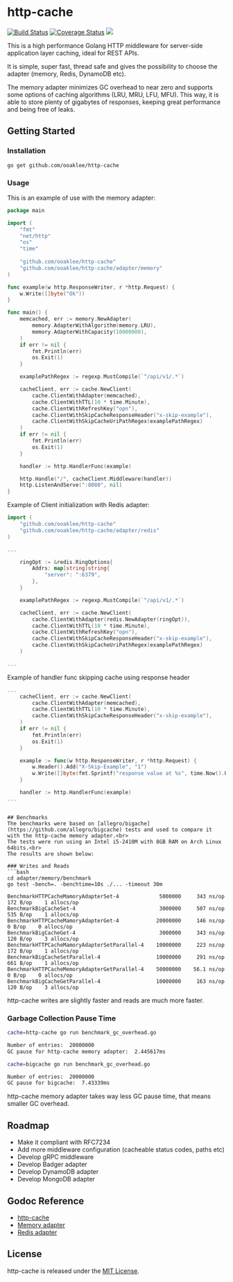 # http-cache
[![Build Status](https://travis-ci.org/victorspringer/http-cache.svg?branch=master)](https://travis-ci.org/victorspringer/http-cache) [![Coverage Status](https://coveralls.io/repos/github/victorspringer/http-cache/badge.svg?branch=master)](https://coveralls.io/github/victorspringer/http-cache?branch=master) [![](https://img.shields.io/badge/godoc-reference-5272B4.svg?style=flat)](https://godoc.org/github.com/ooaklee/http-cache)

This is a high performance Golang HTTP middleware for server-side application layer caching, ideal for REST APIs.

It is simple, super fast, thread safe and gives the possibility to choose the adapter (memory, Redis, DynamoDB etc).

The memory adapter minimizes GC overhead to near zero and supports some options of caching algorithms (LRU, MRU, LFU, MFU). This way, it is able to store plenty of gigabytes of responses, keeping great performance and being free of leaks.

## Getting Started

### Installation
`go get github.com/ooaklee/http-cache`

### Usage
This is an example of use with the memory adapter:

```go
package main

import (
    "fmt"
    "net/http"
    "os"
    "time"
    
    "github.com/ooaklee/http-cache"
    "github.com/ooaklee/http-cache/adapter/memory"
)

func example(w http.ResponseWriter, r *http.Request) {
    w.Write([]byte("Ok"))
}

func main() {
    memcached, err := memory.NewAdapter(
        memory.AdapterWithAlgorithm(memory.LRU),
        memory.AdapterWithCapacity(10000000),
    )
    if err != nil {
        fmt.Println(err)
        os.Exit(1)
    }

    examplePathRegex := regexp.MustCompile(`^/api/v1/.*`)

    cacheClient, err := cache.NewClient(
        cache.ClientWithAdapter(memcached),
        cache.ClientWithTTL(10 * time.Minute),
        cache.ClientWithRefreshKey("opn"),
        cache.ClientWithSkipCacheResponseHeader("x-skip-example"),
        cache.ClientWithSkipCacheUriPathRegex(examplePathRegex)
    )
    if err != nil {
        fmt.Println(err)
        os.Exit(1)
    }

    handler := http.HandlerFunc(example)

    http.Handle("/", cacheClient.Middleware(handler))
    http.ListenAndServe(":8080", nil)
}
```

Example of Client initialization with Redis adapter:
```go
import (
    "github.com/ooaklee/http-cache"
    "github.com/ooaklee/http-cache/adapter/redis"
)

...

    ringOpt := &redis.RingOptions{
        Addrs: map[string]string{
            "server": ":6379",
        },
    }

    examplePathRegex := regexp.MustCompile(`^/api/v1/.*`)

    cacheClient, err := cache.NewClient(
        cache.ClientWithAdapter(redis.NewAdapter(ringOpt)),
        cache.ClientWithTTL(10 * time.Minute),
        cache.ClientWithRefreshKey("opn"),
        cache.ClientWithSkipCacheResponseHeader("x-skip-example"),
        cache.ClientWithSkipCacheUriPathRegex(examplePathRegex)
    )

...
```

Example of handler func skipping cache using response header
```go
...
    cacheClient, err := cache.NewClient(
        cache.ClientWithAdapter(memcached),
        cache.ClientWithTTL(10 * time.Minute),
        cache.ClientWithSkipCacheResponseHeader("x-skip-example"),
    )
    if err != nil {
        fmt.Println(err)
        os.Exit(1)
    }

    example := func(w http.ResponseWriter, r *http.Request) {
        w.Header().Add("X-Skip-Example", "1")
		w.Write([]byte(fmt.Sprintf("response value at %s", time.Now().UTC().String())))
	}

    handler := http.HandlerFunc(example)
...
```

```

## Benchmarks
The benchmarks were based on [allegro/bigache](https://github.com/allegro/bigcache) tests and used to compare it with the http-cache memory adapter.<br>
The tests were run using an Intel i5-2410M with 8GB RAM on Arch Linux 64bits.<br>
The results are shown below:

### Writes and Reads
```bash
cd adapter/memory/benchmark
go test -bench=. -benchtime=10s ./... -timeout 30m

BenchmarkHTTPCacheMamoryAdapterSet-4             5000000     343 ns/op    172 B/op    1 allocs/op
BenchmarkBigCacheSet-4                           3000000     507 ns/op    535 B/op    1 allocs/op
BenchmarkHTTPCacheMamoryAdapterGet-4            20000000     146 ns/op      0 B/op    0 allocs/op
BenchmarkBigCacheGet-4                           3000000     343 ns/op    120 B/op    3 allocs/op
BenchmarkHTTPCacheMamoryAdapterSetParallel-4    10000000     223 ns/op    172 B/op    1 allocs/op
BenchmarkBigCacheSetParallel-4                  10000000     291 ns/op    661 B/op    1 allocs/op
BenchmarkHTTPCacheMemoryAdapterGetParallel-4    50000000    56.1 ns/op      0 B/op    0 allocs/op
BenchmarkBigCacheGetParallel-4                  10000000     163 ns/op    120 B/op    3 allocs/op
```
http-cache writes are slightly faster and reads are much more faster.

### Garbage Collection Pause Time
```bash
cache=http-cache go run benchmark_gc_overhead.go

Number of entries:  20000000
GC pause for http-cache memory adapter:  2.445617ms

cache=bigcache go run benchmark_gc_overhead.go

Number of entries:  20000000
GC pause for bigcache:  7.43339ms
```
http-cache memory adapter takes way less GC pause time, that means smaller GC overhead.

## Roadmap
- Make it compliant with RFC7234
- Add more middleware configuration (cacheable status codes, paths etc)
- Develop gRPC middleware
- Develop Badger adapter
- Develop DynamoDB adapter
- Develop MongoDB adapter

## Godoc Reference
- [http-cache](https://godoc.org/github.com/ooaklee/http-cache)
- [Memory adapter](https://godoc.org/github.com/ooaklee/http-cache/adapter/memory)
- [Redis adapter](https://godoc.org/github.com/ooaklee/http-cache/adapter/redis)

## License
http-cache is released under the [MIT License](https://github.com/ooaklee/http-cache/blob/master/LICENSE).
